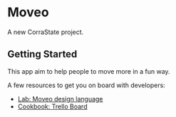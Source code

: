 # Moveo

A new CorraState project.

## Getting Started

This app aim to help people to move more in a fun way.

A few resources to get you on board with developers:

- [Lab: Moveo design language](https://www.figma.com/files/team/1424403203958422822/project/286209572/Moveo?fuid=1424403200009962448)
- [Cookbook: Trello Board](https://trello.com/invite/b/66ef0d2bea9b5fcaaeeb5b51/ATTI12268af5e9af2fab8088f7198f657be9F0B5C7C7/moveo)

